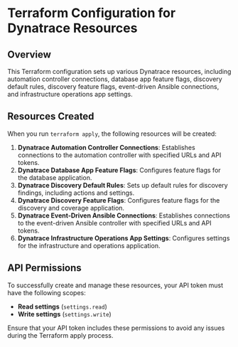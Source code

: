 

# Terraform Configuration for Dynatrace Resources

## Overview

This Terraform configuration sets up various Dynatrace resources, including automation controller connections, database app feature flags, discovery default rules, discovery feature flags, event-driven Ansible connections, and infrastructure operations app settings.

## Resources Created

When you run `terraform apply`, the following resources will be created:

1. **Dynatrace Automation Controller Connections**: Establishes connections to the automation controller with specified URLs and API tokens.
2. **Dynatrace Database App Feature Flags**: Configures feature flags for the database application.
3. **Dynatrace Discovery Default Rules**: Sets up default rules for discovery findings, including actions and settings.
4. **Dynatrace Discovery Feature Flags**: Configures feature flags for the discovery and coverage application.
5. **Dynatrace Event-Driven Ansible Connections**: Establishes connections to the event-driven Ansible controller with specified URLs and API tokens.
6. **Dynatrace Infrastructure Operations App Settings**: Configures settings for the infrastructure and operations application.

## API Permissions

To successfully create and manage these resources, your API token must have the following scopes:

- **Read settings** (`settings.read`)
- **Write settings** (`settings.write`)

Ensure that your API token includes these permissions to avoid any issues during the Terraform apply process.


